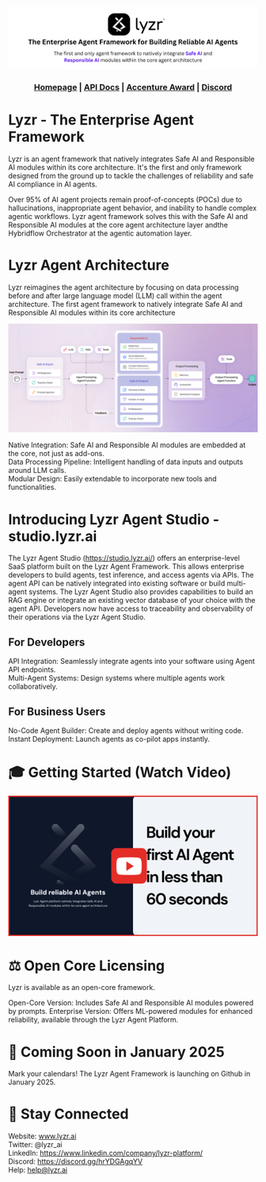 <div align="center">

![Lyzr Framework](https://github.com/LyzrCore/lyzr-framework/blob/9f8ddb0a44c688577c843b85bc60cf46cdebeadd/images/Lyzr%20-%20The%20Enterprise%20Agent%20Framework.png)

<h3>

[Homepage](https://www.lyzr.ai/) | [API Docs](https://agent-prod.studio.lyzr.ai/docs) | [Accenture Award](https://www.lyzr.ai/blog/lyzr-wins-the-accenture-ventures-enterprise-genai-tech-next-challenge-2024/) | [Discord](https://discord.gg/hrYDGAgqYV)

</h3>

</div>

# Lyzr - The Enterprise Agent Framework
Lyzr is an agent framework that natively integrates Safe AI and Responsible AI modules within its core architecture. It's the first and only framework designed from the ground up to tackle the challenges of reliability and safe AI compliance in AI agents.

Over 95% of AI agent projects remain proof-of-concepts (POCs) due to hallucinations, inappropriate agent behavior, and inability to handle complex agentic workflows. Lyzr agent framework solves this with the Safe AI and Responsible AI modules at the core agent architecture layer andthe  Hybridflow Orchestrator at the agentic automation layer.

# Lyzr Agent Architecture
Lyzr reimagines the agent architecture by focusing on data processing before and after large language model (LLM) call within the agent architecture. The first agent framework to natively integrate Safe AI and Responsible AI modules within its core architecture

![Lyzr Agent Architecture](https://github.com/LyzrCore/lyzr-framework/blob/6c863ae3141aa3851427791d6f95780efed041c5/images/Lyzr%20Agent%20Architecture.png)

Native Integration: Safe AI and Responsible AI modules are embedded at the core, not just as add-ons.  
Data Processing Pipeline: Intelligent handling of data inputs and outputs around LLM calls.  
Modular Design: Easily extendable to incorporate new tools and functionalities.  

# Introducing Lyzr Agent Studio - studio.lyzr.ai

The Lyzr Agent Studio (https://studio.lyzr.ai/) offers an enterprise-level SaaS platform built on the Lyzr Agent Framework. This allows enterprise developers to build agents, test inference, and access agents via APIs. The agent API can be natively integrated into existing software or build multi-agent systems. The Lyzr Agent Studio also provides capabilities to build an RAG engine or integrate an existing vector database of your choice with the agent API. Developers now have access to traceability and observability of their operations via the Lyzr Agent Studio.

## For Developers

API Integration: Seamlessly integrate agents into your software using Agent API endpoints.  
Multi-Agent Systems: Design systems where multiple agents work collaboratively.

## For Business Users

No-Code Agent Builder: Create and deploy agents without writing code.  
Instant Deployment: Launch agents as co-pilot apps instantly.  

# 🎓 Getting Started (Watch Video)

[![Watch the video](https://github.com/LyzrCore/lyzr-framework/blob/ed2ff82617c9cb57f20557d9348b3d78e489ff44/images/Lyzr%20Agent%20Studio%20-%20How%20to%20Build%20Agents.png)](https://youtu.be/pEvo8vdi8m0)

# ⚖️ Open Core Licensing
Lyzr is available as an open-core framework.

Open-Core Version: Includes Safe AI and Responsible AI modules powered by prompts.
Enterprise Version: Offers ML-powered modules for enhanced reliability, available through the Lyzr Agent Platform.

# 📅 Coming Soon in January 2025

Mark your calendars! The Lyzr Agent Framework is launching on Github in January 2025.

# 📣 Stay Connected
Website: www.lyzr.ai  
Twitter: @lyzr_ai  
LinkedIn: https://www.linkedin.com/company/lyzr-platform/  
Discord: https://discord.gg/hrYDGAgqYV  
Help: help@lyzr.ai
